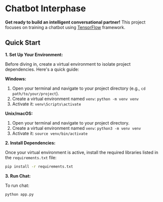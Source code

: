 #  Chatbot Interphase

**Get ready to build an intelligent conversational partner!** This project focuses on training a chatbot using [TensorFlow](https://www.tensorflow.org/) framework.

##  Quick Start

**1. Set Up Your Environment:**

Before diving in, create a virtual environment to isolate project dependencies. Here's a quick guide:

**Windows:**

1. Open your terminal and navigate to your project directory (e.g., `cd path/to/your/project`).
2. Create a virtual environment named `venv`: `python -m venv venv`
3. Activate it: `venv\Scripts\activate`

**Unix/macOS:**

1. Open your terminal and navigate to your project directory.
2. Create a virtual environment named `venv`: `python3 -m venv venv`
3. Activate it: `source venv/bin/activate`

**2. Install Dependencies:**

Once your virtual environment is active, install the required libraries listed in the `requirements.txt` file:

```bash
pip install -r requirements.txt
```

**3. Run Chat:**

To run chat:

```bash
python app.py

